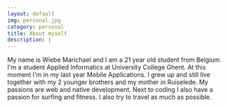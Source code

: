 ```yaml
---
layout: default
img: personal.jpg
category: personal
title: About myself
description: |
---
```

My name is Wiebe Marichael and I am a 21 year old student from Belgium. I'm a student Applied Informatics at University College Ghent. At this moment I'm in my last year Mobile Applications.
I grew up and still live together with my 2 younger brothers and my mother in Ruiselede.
My passions are web and native development. Next to coding I also have a passion for surfing and fitness.
I also try to travel as much as possible.
